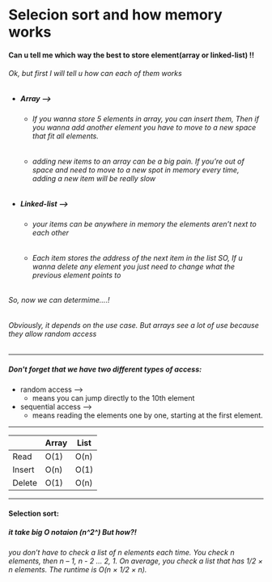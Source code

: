 # Selecion sort and how memory works

#### Can u tell me which way the best to store element(array or linked-list) !!
###### Ok, but first I will tell u how can each of them works 
*   ##### Array --> 
    *   ###### If you wanna store 5 elements in array, you can insert them, Then if you wanna add another element you have to move to a new space that fit all elements.
    *   ###### adding new items to an array can be a big pain. If you’re out of space and need to move to a new spot in memory every time, adding a new item will be really slow 
*   ##### Linked-list -->
    *   ###### your items can be anywhere in memory the elements aren’t next to each other
    *   ###### Each item stores the address of the next item in the list SO, If u wanna delete any element you just need to change what the previous element points to 

###### So, now we can determime....!
######  Obviously, it depends on the use case. But arrays see a lot of use because they allow random access
---
##### Don't forget that we have two different types of access:
* random access --> 
  * means you can jump directly to the 10th element
*  sequential access --> 
   *   means reading the elements one by one, starting at the first element.
---

||Array|List|
|---|---|---|
|Read|O(1)|O(n)|
|Insert|O(n)|O(1)|
|Delete|O(1)|O(n)|
---
 #### Selection sort:
 ##### it take big O notaion (n^2^) But how?!
 ###### you don’t have to check a list of n elements each time. You check n elements, then n – 1, n - 2 … 2, 1. On average, you check a list that has 1/2 × n elements. The runtime is O(n × 1/2 × n).
